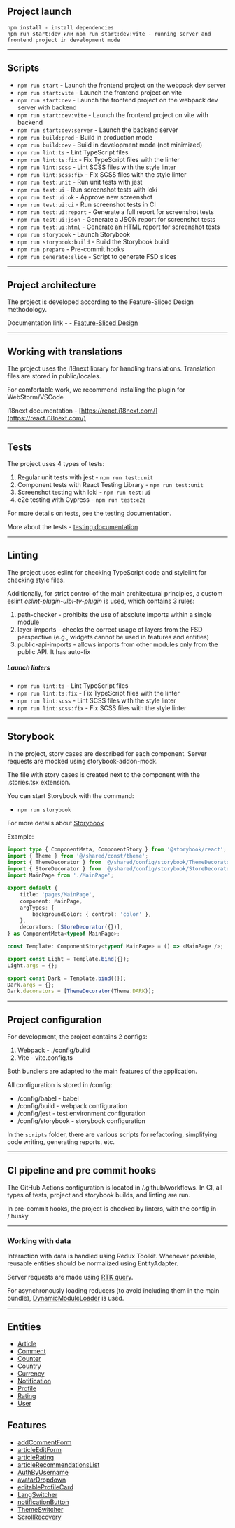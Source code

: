 ## Project launch

```
npm install - install dependencies
npm run start:dev или npm run start:dev:vite - running server and frontend project in development mode
```

----

## Scripts

- `npm run start` - Launch the frontend project on the webpack dev server
- `npm run start:vite` - Launch the frontend project on vite
- `npm run start:dev` - Launch the frontend project on the webpack dev server with backend
- `npm run start:dev:vite` - Launch the frontend project on vite with backend
- `npm run start:dev:server` - Launch the backend server
- `npm run build:prod` - Build in production mode
- `npm run build:dev` - Build in development mode (not minimized)
- `npm run lint:ts` - Lint TypeScript files
- `npm run lint:ts:fix` - Fix TypeScript files with the linter
- `npm run lint:scss` - Lint SCSS files with the style linter
- `npm run lint:scss:fix` - Fix SCSS files with the style linter
- `npm run test:unit` - Run unit tests with jest
- `npm run test:ui` - Run screenshot tests with loki
- `npm run test:ui:ok` - Approve new screenshot
- `npm run test:ui:ci` - Run screenshot tests in CI
- `npm run test:ui:report` - Generate a full report for screenshot tests
- `npm run test:ui:json` - Generate a JSON report for screenshot tests
- `npm run test:ui:html` - Generate an HTML report for screenshot tests
- `npm run storybook` - Launch Storybook
- `npm run storybook:build` - Build the Storybook build
- `npm run prepare` - Pre-commit hooks
- `npm run generate:slice` - Script to generate FSD slices

----

## Project architecture

The project is developed according to the Feature-Sliced Design methodology.

Documentation link - - [Feature-Sliced Design](https://feature-sliced.design/docs/get-started/tutorial)

----

## Working with translations

The project uses the i18next library for handling translations. Translation files are stored in public/locales.

For comfortable work, we recommend installing the plugin for WebStorm/VSCode

i18next documentation - [https://react.i18next.com/](https://react.i18next.com/)

----

## Tests

The project uses 4 types of tests:

1) Regular unit tests with jest - `npm run test:unit`
2) Component tests with React Testing Library - `npm run test:unit`
3) Screenshot testing with loki - `npm run test:ui`
4) e2e testing with Cypress - `npm run test:e2e`

For more details on tests, see the testing documentation.

More about the tests - [testing documentation](/docs/tests.md)

----

## Linting

The project uses eslint for checking TypeScript code and stylelint for checking style files.

Additionally, for strict control of the main architectural principles, a custom eslint *eslint-plugin-ulbi-tv-plugin* is used, which contains 3 rules:

1) path-checker - prohibits the use of absolute imports within a single module
2) layer-imports - checks the correct usage of layers from the FSD perspective (e.g., widgets cannot be used in features and entities)
3) public-api-imports - allows imports from other modules only from the public API. It has auto-fix

##### Launch linters
- `npm run lint:ts` - Lint TypeScript files
- `npm run lint:ts:fix` - Fix TypeScript files with the linter
- `npm run lint:scss` - Lint SCSS files with the style linter
- `npm run lint:scss:fix` - Fix SCSS files with the style linter

----

## Storybook

In the project, story cases are described for each component. Server requests are mocked using storybook-addon-mock.

The file with story cases is created next to the component with the .stories.tsx extension.

You can start Storybook with the command:
- `npm run storybook`

For more details about [Storybook](/docs/storybook.md)

Example:

```typescript jsx
import type { ComponentMeta, ComponentStory } from '@storybook/react';
import { Theme } from '@/shared/const/theme';
import { ThemeDecorator } from '@/shared/config/storybook/ThemeDecorator/ThemeDecorator';
import { StoreDecorator } from '@/shared/config/storybook/StoreDecorator/StoreDecorator';
import MainPage from './MainPage';

export default {
    title: 'pages/MainPage',
    component: MainPage,
    argTypes: {
        backgroundColor: { control: 'color' },
    },
    decorators: [StoreDecorator({})],
} as ComponentMeta<typeof MainPage>;

const Template: ComponentStory<typeof MainPage> = () => <MainPage />;

export const Light = Template.bind({});
Light.args = {};

export const Dark = Template.bind({});
Dark.args = {};
Dark.decorators = [ThemeDecorator(Theme.DARK)];
```

----

## Project configuration

For development, the project contains 2 configs:
1. Webpack - ./config/build
2. Vite - vite.config.ts

Both bundlers are adapted to the main features of the application.

All configuration is stored in /config:
- /config/babel - babel
- /config/build - webpack configuration
- /config/jest - test environment configuration
- /config/storybook - storybook configuration

In the `scripts` folder, there are various scripts for refactoring, simplifying code writing, generating reports, etc.

----

## CI pipeline and pre commit hooks

The GitHub Actions configuration is located in /.github/workflows. In CI, all types of tests, project and storybook builds, and linting are run.

In pre-commit hooks, the project is checked by linters, with the config in /.husky

----

### Working with data

Interaction with data is handled using Redux Toolkit. Whenever possible, reusable entities should be normalized using EntityAdapter.

Server requests are made using [RTK query](/src/shared/api/rtkApi.ts).

For asynchronously loading reducers (to avoid including them in the main bundle), [DynamicModuleLoader](/src/shared/lib/components/DynamicModuleLoader/DynamicModuleLoader.tsx) is used.

----

## Entities

- [Article](/src/entities/Article)
- [Comment](/src/entities/Comment)
- [Counter](/src/entities/Counter)
- [Country](/src/entities/Country)
- [Currency](/src/entities/Currency)
- [Notification](/src/entities/Notification)
- [Profile](/src/entities/Profile)
- [Rating](/src/entities/Rating)
- [User](/src/entities/User)

## Features

- [addCommentForm](/src/features/addCommentForm)
- [articleEditForm](/src/features/articleEditForm)
- [articleRating](/src/features/articleRating)
- [articleRecommendationsList](/src/features/articleRecommendationsList)
- [AuthByUsername](/src/features/AuthByUsername)
- [avatarDropdown](/src/features/avatarDropdown)
- [editableProfileCard](/src/features/editableProfileCard)
- [LangSwitcher](/src/features/LangSwitcher)
- [notificationButton](/src/features/notificationButton)
- [ThemeSwitcher](/src/features/ThemeSwitcher)
- [ScrollRecovery](/src/features/ScrollRecovery)